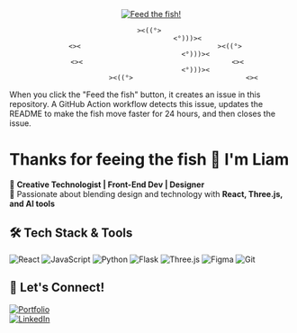 

<div align="center">

<!-- This is our aquarium tank -->
<a href="https://github.com/yourusername/yourusername/issues/new?title=Feed+the+fish&body=Just+click+submit+to+feed+the+fish%21+The+fish+will+swim+faster+for+a+while.">
<img src="https://img.shields.io/badge/%F0%9F%90%9F-Feed%20the%20fish-blue" alt="Feed the fish!">
</a>

<!-- Fish will be updated via GitHub Actions -->
```
     ><((°>      
                        <°)))><      
    <><                                  ><((°>  
                      <°)))><
   <><                                     <><
                          <°)))><    
                ><((°>                            <><
```

</div>

When you click the "Feed the fish" button, it creates an issue in this repository. A GitHub Action workflow detects this issue, updates the README to make the fish move faster for 24 hours, and then closes the issue.



# Thanks for feeing the fish 👋 I'm Liam  

🔹 **Creative Technologist | Front-End Dev | Designer**  
🔹 Passionate about blending design and technology with **React, Three.js, and AI tools**  

## 🛠️ Tech Stack & Tools
![React](https://img.shields.io/badge/-React-61DAFB?logo=react&logoColor=white&style=for-the-badge) 
![JavaScript](https://img.shields.io/badge/-JavaScript-F7DF1E?logo=javascript&logoColor=black&style=for-the-badge) 
![Python](https://img.shields.io/badge/-Python-3776AB?logo=python&logoColor=white&style=for-the-badge) 
![Flask](https://img.shields.io/badge/-Flask-000000?logo=flask&logoColor=white&style=for-the-badge) ![Three.js](https://img.shields.io/badge/-Three.js-000000?logo=three.js&logoColor=white&style=for-the-badge) ![Figma](https://img.shields.io/badge/-Figma-F24E1E?logo=figma&logoColor=white&style=for-the-badge) ![Git](https://img.shields.io/badge/-Git-F05032?logo=git&logoColor=white&style=for-the-badge)

## 🎨 Let's Connect!
[![Portfolio](https://img.shields.io/badge/-Portfolio-FF5722?style=for-the-badge)](https://liam.site/)  
[![LinkedIn](https://img.shields.io/badge/-LinkedIn-0A66C2?logo=linkedin&logoColor=white&style=for-the-badge)](https://www.linkedin.com/in/liam--brophy/)
